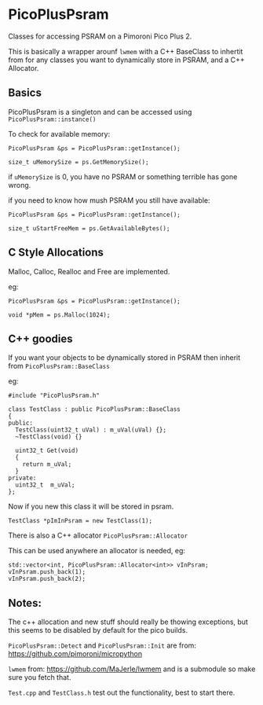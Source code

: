# PicoPlusPsram

Classes for accessing PSRAM on a Pimoroni Pico Plus 2.

This is basically a wrapper arounf `lwmem` with a C++ BaseClass to inhertit from for any classes you want to dynamically store in PSRAM, and a C++ Allocator.

## Basics

PicoPlusPsram is a singleton and can be accessed using `PicoPlusPsram::instance()`

To check for available memory:

```
PicoPlusPsram &ps = PicoPlusPsram::getInstance();

size_t uMemorySize = ps.GetMemorySize();
```

if `uMemorySize` is 0, you have no PSRAM or something terrible has gone wrong.

if you need to know how mush PSRAM you still have available:
```
PicoPlusPsram &ps = PicoPlusPsram::getInstance();

size_t uStartFreeMem = ps.GetAvailableBytes();
```

## C Style Allocations

Malloc, Calloc, Realloc and Free are implemented.

eg:

```
PicoPlusPsram &ps = PicoPlusPsram::getInstance();

void *pMem = ps.Malloc(1024);
```

## C++ goodies

If you want your objects to be dynamically stored in PSRAM then inherit from `PicoPlusPsram::BaseClass`

eg:

```
#include "PicoPlusPsram.h"

class TestClass : public PicoPlusPsram::BaseClass
{
public:
  TestClass(uint32_t uVal) : m_uVal(uVal) {};
  ~TestClass(void) {}

  uint32_t Get(void)
  {
    return m_uVal;
  }
private:
  uint32_t  m_uVal;
};
```

Now if you new this class it will be stored in psram.
```
TestClass *pImInPsram = new TestClass(1);
```

There is also a C++ allocator `PicoPlusPsram::Allocator`

This can be used anywhere an allocator is needed, eg:

```
std::vector<int, PicoPlusPsram::Allocator<int>> vInPsram;
vInPsram.push_back(1);
vInPsram.push_back(2);
```

## Notes: 

The c++ allocation and new stuff should really be thowing exceptions, but this seems to be disabled by default for the pico builds.

`PicoPlusPsram::Detect` and `PicoPlusPsram::Init` are from: https://github.com/pimoroni/micropython

`lwmem` from: https://github.com/MaJerle/lwmem and is a submodule so make sure you fetch that.

`Test.cpp` and `TestClass.h` test out the functionality, best to start there.
